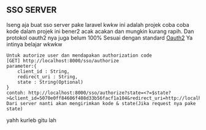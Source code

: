 ## SSO SERVER
Iseng aja buat sso server pake laravel kwkw
ini adalah projek coba coba kode dalam projek ini bener2 acak acakan dan mungkin kurang rapih. Dan protokol oauth2 nya juga belum 100% Sesuai dengan standard  [Oauth2](https://www.rfc-editor.org/rfc/rfc6749.txt)
Ya intinya belajar wkwkw

    Untuk autorize user dan mendapakan authorization code
    [GET] http://localhost:8000/sso/authorize
    parameter:{
	    client_id : String,
	    redirect_uri : String,
	    state : String(Optional)
	}
	contoh: http://localhost:8000/sso/authorize?state=<?=$state?>&client_id=5070e0ff84606f408d33b56facf1a104&redirect_uri=http://localhost/callback.php
	Dari server nanti akan mengirimkan kode & state(Jika request nya pake state) 

yahh kurleb gitu lah
	

